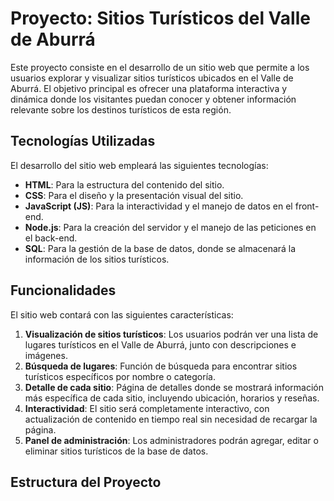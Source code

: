 # Proyecto: Sitios Turísticos del Valle de Aburrá

Este proyecto consiste en el desarrollo de un sitio web que permite a los usuarios explorar y visualizar sitios turísticos ubicados en el Valle de Aburrá. El objetivo principal es ofrecer una plataforma interactiva y dinámica donde los visitantes puedan conocer y obtener información relevante sobre los destinos turísticos de esta región.

## Tecnologías Utilizadas

El desarrollo del sitio web empleará las siguientes tecnologías:

- **HTML**: Para la estructura del contenido del sitio.
- **CSS**: Para el diseño y la presentación visual del sitio.
- **JavaScript (JS)**: Para la interactividad y el manejo de datos en el front-end.
- **Node.js**: Para la creación del servidor y el manejo de las peticiones en el back-end.
- **SQL**: Para la gestión de la base de datos, donde se almacenará la información de los sitios turísticos.

## Funcionalidades

El sitio web contará con las siguientes características:

1. **Visualización de sitios turísticos**: Los usuarios podrán ver una lista de lugares turísticos en el Valle de Aburrá, junto con descripciones e imágenes.
2. **Búsqueda de lugares**: Función de búsqueda para encontrar sitios turísticos específicos por nombre o categoría.
3. **Detalle de cada sitio**: Página de detalles donde se mostrará información más específica de cada sitio, incluyendo ubicación, horarios y reseñas.
4. **Interactividad**: El sitio será completamente interactivo, con actualización de contenido en tiempo real sin necesidad de recargar la página.
5. **Panel de administración**: Los administradores podrán agregar, editar o eliminar sitios turísticos de la base de datos.

## Estructura del Proyecto

